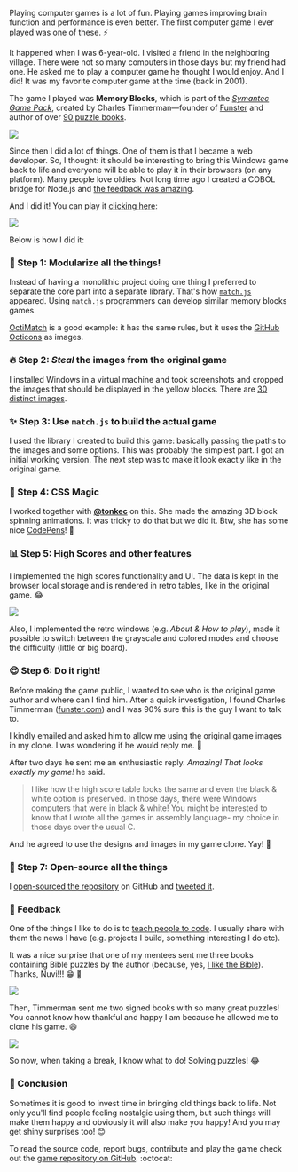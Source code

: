 Playing computer games is a lot of fun. Playing games improving brain function and performance is even better. The first computer game I ever played was one of these. :zap:

It happened when I was 6-year-old. I visited a friend in the neighboring village. There were not so many computers in those days but my friend had one. He asked me to play a computer game he thought I would enjoy. And I did! It was my favorite computer game at the time (back in 2001).

The game I played was **Memory Blocks**, which is part of the [*Symantec Game Pack*](http://www.myabandonware.com/game/symantec-game-pack-1a1), created by Charles Timmerman—founder of [Funster](http://funster.com) and author of over [90 puzzle books](http://www.amazon.com/Charles-Timmerman/e/B001JPAFQE/).

[![](https://i.imgur.com/m6ToUa4.png)](https://ionicabizau.github.io/memory-blocks/)

Since then I did a lot of things. One of them is that I became a web developer. So, I thought: it should be interesting to bring this Windows game back to life and everyone will be able to play it in their browsers (on any platform). Many people love oldies. Not long time ago I created a COBOL bridge for Node.js and [the feedback was amazing](https://github.com/IonicaBizau/node-cobol#press-highlights).

And I did it! You can play it [clicking here](https://ionicabizau.github.io/memory-blocks/):

[![](https://i.imgur.com/3Y7jJvF.png)](https://ionicabizau.github.io/memory-blocks/)

Below is how I did it:

### :dizzy: Step 1: Modularize all the things!

Instead of having a monolithic project doing one thing I preferred to separate the core part into a separate library. That's how [`match.js`](https://github.com/IonicaBizau/match.js) appeared. Using `match.js` programmers can develop similar memory blocks games.

[OctiMatch](http://ionicabizau.github.io/OctiMatch/) is a good example: it has the same rules, but it uses the [GitHub Octicons](https://octicons.github.com/) as images.

### :fire: Step 2: *Steal* the images from the original game

I installed Windows in a virtual machine and took screenshots and cropped the images that should be displayed in the yellow blocks. There are [30 distinct images](https://github.com/IonicaBizau/memory-blocks/tree/gh-pages/images).

### :sparkles: Step 3: Use `match.js` to build the actual game

I used the library I created to build this game: basically passing the paths to the images and some options. This was probably the simplest part. I got an initial working version. The next step was to make it look exactly like in the original game.

### :tophat: Step 4: CSS Magic

I worked together with [**@tonkec**](https://github.com/tonkec) on this. She made the amazing 3D block spinning animations. It was tricky to do that but we did it. Btw, she has some nice [CodePens](http://codepen.io/tonkec/)! :art:

### :bar_chart: Step 5: High Scores and other features

I implemented the high scores functionality and UI. The data is kept in the browser local storage and is rendered in retro tables, like in the original game. :joy:

![](https://i.imgur.com/OymyC8A.png)

Also, I implemented the retro windows (e.g. *About & How to play*), made it possible to switch between the grayscale and colored modes and choose the difficulty (little or big board).

### :sunglasses: Step 6: Do it right!

Before making the game public, I wanted to see who is the original game author and where can I find him. After a quick investigation, I found Charles Timmerman ([funster.com](http://funster.com/)) and I was 90% sure this is the guy I want to talk to.

I kindly emailed and asked him to allow me using the original game images in my clone. I was wondering if he would reply me. :email:

After two days he sent me an enthusiastic reply. *Amazing! That looks exactly my game!* he said.

> I like how the high score table looks the same and even the black & white option is preserved. In those days, there were Windows computers that were in black & white! You might be interested to know that I wrote all the games in assembly language- my choice in those days over the usual C.

And he agreed to use the designs and images in my game clone. Yay! :tada:

### :crystal_ball: Step 7: Open-source all the things
I [open-sourced the repository](https://github.com/IonicaBizau/memory-blocks) on GitHub and [tweeted it](https://twitter.com/IonicaBizau/status/679677709249818624).

### :sparkling_heart: Feedback

One of the things I like to do is to [teach people to code](/training). I usually share with them the news I have (e.g. projects I build, something interesting I do etc).

It was a nice surprise that one of my mentees sent me three books containing Bible puzzles by the author (because, yes, [I like the Bible](/blog/26-7-of-my-favorite-bible-passages)). Thanks, Nuvi!!! :grin: :cake:

![](https://i.imgur.com/lIc9aCL.jpg?1)

Then, Timmerman sent me two signed books with so many great puzzles! You cannot know how thankful and happy I am because he allowed me to clone his game. :smile:

![](https://i.imgur.com/PyPZ4bE.jpg)

So now, when taking a break, I know what to do! Solving puzzles! :joy:

### :rocket: Conclusion

Sometimes it is good to invest time in bringing old things back to life. Not only you'll find people feeling nostalgic using them, but such things will make them happy and obviously it will also make you happy! And you may get shiny surprises too! :blush:

To read the source code, report bugs, contribute and play the game check out the [game repository on GitHub](https://github.com/IonicaBizau/memory-blocks). :octocat:
